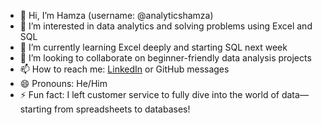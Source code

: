 - 👋 Hi, I’m Hamza (username: @analyticshamza)  
- 👀 I’m interested in data analytics and solving problems using Excel and SQL  
- 🌱 I’m currently learning Excel deeply and starting SQL next week  
- 💞️ I’m looking to collaborate on beginner-friendly data analysis projects  
- 📫 How to reach me: [LinkedIn](https://www.linkedin.com/in/ali-hamza-rauf-mohammed-shaikh-354bb6359/) or GitHub messages  
- 😄 Pronouns: He/Him  
- ⚡ Fun fact: I left customer service to fully dive into the world of data—starting from spreadsheets to databases!

